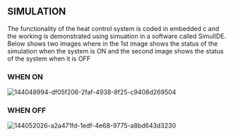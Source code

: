 ## SIMULATION
The functionality of the heat control system is coded in embedded c and the working is demonstrated using simuation in a software called SimulIDE. 
Below shows two images where in the 1st image shows the status of the simulation when the system is ON and the second image shows the status of the system when it is OFF

### WHEN ON

![144048994-df05f206-2faf-4938-8f25-c9408d269504](https://user-images.githubusercontent.com/94304445/144244156-1b647b31-ec54-47f7-bbbf-112f26c3e342.gif)

### WHEN OFF

![144052026-a2a471fd-1edf-4e68-9775-a8bd643d3230](https://user-images.githubusercontent.com/94304445/144243129-a8dc6a83-a528-4d64-8c5f-e62f72287c55.png)
